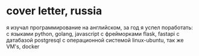 # cover letter, russia

я изучал программирование на английском, за год я успел поработать: 
с языками python, golang, javascript 
с фрейморками flask, fastapi 
с датабазой postgresql
с операционной системой linux-ubuntu, так же VM's, docker